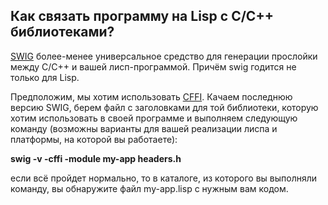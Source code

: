 ## Как связать программу на Lisp с C/C++ библиотеками?

[SWIG](http://www.swig.org/) более-менее универсальное средство для
генерации прослойки между C/C++ и вашей лисп-программой. Причём
swig годится не только для Lisp.

Предположим, мы хотим использовать
[CFFI](http://common-lisp.net/project/cffi/). Качаем последнюю версию
SWIG, берем файл с заголовками для той библиотеки, которую хотим
использовать в своей программе и выполняем следующую команду
(возможны варианты для вашей реализации лиспа и платформы, на которой
вы работаете):

**swig -v -cffi -module my-app headers.h**

если всё пройдет нормально, то в каталоге, из которого вы выполняли
команду, вы обнаружите файл my-app.lisp c нужным вам кодом.

